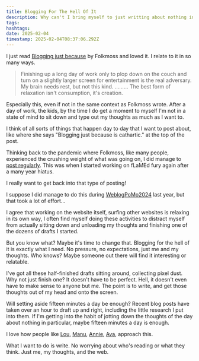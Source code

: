 ```yaml
---
title: Blogging For The Hell Of It
description: Why can't I bring myself to just writting about nothing in particular?
tags:
hashtags:
date: 2025-02-04
timestamp: 2025-02-04T08:37:06.292Z
---
```


I just read [Blogging just because](https://folkmoss.bearblog.dev/blogging-just-because/) by Folkmoss and loved it. I relate to it in so many ways.

> Finishing up a long day of work only to plop down on the couch and turn on a slightly larger screen for entertainment is the real adversary. My brain needs rest, but not this kind. ……… The best form of relaxation isn't consumption, it's creation.

Especially this, even if not in the same context as Folkmoss wrote. After a day of work, the kids, by the time I do get a moment to myself I'm not in a state of mind to sit down and type out my thoughts as much as I want to.

I think of all sorts of things that happen day to day that I want to post about, like where she says "Blogging just because is cathartic."  at the top of the post.

Thinking back to the pandemic where Folkmoss, like many people, experienced the crushing weight of what was going on, I did manage to [post regularly](/tags/covid-19/). This was when I started working on fLaMEd fury again after a many year hiatus.

I really want to get back into that type of posting!

I suppose I did manage to do this during [WeblogPoMo2024](tags/weblogpomo2024/) last year, but that took a lot of effort...

I agree that working on the website itself, surfing other websites is relaxing in its own way, I often find myself doing these activities to distract myself from actually sitting down and unloading my thoughts and finishing one of the dozens of drafts I started.

But you know what? Maybe it's time to change that. Blogging for the hell of it is exactly what I need. No pressure, no expectations, just me and my thoughts. Who knows? Maybe someone out there will find it interesting or relatable.

I've got all these half-finished drafts sitting around, collecting pixel dust. Why not just finish one? It doesn't have to be perfect. Hell, it doesn't even have to make sense to anyone but me. The point is to write, and get those thoughts out of my head and onto the screen.

Will setting aside fifteen minutes a day be enough? Recent blog posts have taken over an hour to draft up and right, including the little research I put into them. If I'm getting into the habit of jotting down the thoughts of the day about nothing in particular, maybe fifteen minutes a day is enough.

I love how people like [Lou](https://louplummer.lol/blog/), [Manu](https://manuelmoreale.com/), [Annie](https://anniemueller.com/), [Ava](https://blog.avas.space/), approach this.

What I want to do is write. No worrying about who's reading or what they think. Just me, my thoughts, and the web.